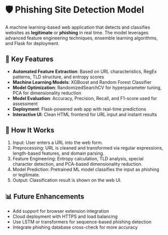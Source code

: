 # 🛡️ Phishing Site Detection Model
A machine learning-based web application that detects and classifies websites as **legitimate** or **phishing** in real time. The model leverages advanced feature engineering techniques, ensemble learning algorithms, and Flask for deployment.

## 🎯 Key Features
-  **Automated Feature Extraction**: Based on URL characteristics, RegEx patterns, TLD structure, and entropy scores
-  **Machine Learning Models**: XGBoost and Random Forest Classifier
-  **Model Optimization**: RandomizedSearchCV for hyperparameter tuning, PCA for dimensionality reduction
-  **Model Evaluation**: Accuracy, Precision, Recall, and F1-score used for assessment
-  **Deployment**: Flask-powered web app with real-time predictions
-  **Interactive UI**: Clean HTML frontend for URL input and instant results

## 🧩 How It Works
1. Input: User enters a URL into the web form.
2. Preprocessing: URL is cleaned and transformed via regular expressions, length-based features, and domain parsing.
3. Feature Engineering: Entropy calculation, TLD analysis, special character detection, and PCA-based dimensionality reduction.
4. Model Prediction: Pretrained ML model classifies the input as phishing or legitimate.
5. Output: Classification result is shown on the web UI.

## 📊 Future Enhancements
- Add support for browser extension integration
- Cloud deployment with HTTPS and load balancing
- Use LSTM or transformers for sequence-based phishing detection
- Integrate phishing database cross-check for more accuracy

